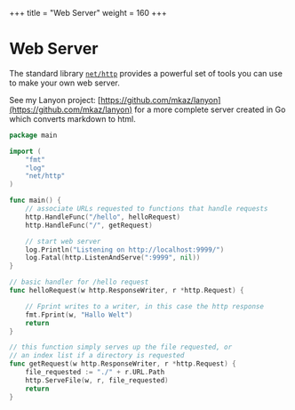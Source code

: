 +++
title = "Web Server"
weight = 160
+++

# Web Server

The standard library [`net/http`](https://golang.org/pkg/net/http/) provides a powerful set of tools you can use to make your own web server.

See my Lanyon project: [https://github.com/mkaz/lanyon](https://github.com/mkaz/lanyon) for a more complete server created in Go which converts markdown to html.

```go
package main

import (
    "fmt"
    "log"
    "net/http"
)

func main() {
    // associate URLs requested to functions that handle requests
    http.HandleFunc("/hello", helloRequest)
    http.HandleFunc("/", getRequest)

    // start web server
    log.Println("Listening on http://localhost:9999/")
    log.Fatal(http.ListenAndServe(":9999", nil))
}

// basic handler for /hello request
func helloRequest(w http.ResponseWriter, r *http.Request) {

    // Fprint writes to a writer, in this case the http response
    fmt.Fprint(w, "Hallo Welt")
    return
}

// this function simply serves up the file requested, or
// an index list if a directory is requested
func getRequest(w http.ResponseWriter, r *http.Request) {
    file_requested := "./" + r.URL.Path
    http.ServeFile(w, r, file_requested)
    return
}
```
